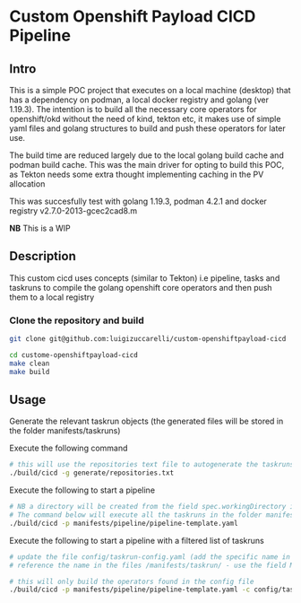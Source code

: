 # Custom Openshift Payload CICD Pipeline

## Intro

This is a simple POC project that executes on a local machine (desktop) that has a dependency on podman, a local docker registry and golang (ver 1.19.3).
The intention is to build all the necessary core operators for openshift/okd without the need of kind, tekton etc, it makes use of simple yaml files and golang structures 
to build and push these operators for later use.

The build time are reduced largely due to the local golang build cache and podman build cache. This was the main driver for opting to build this POC, as Tekton needs some extra thought implementing 
caching in the PV allocation

This was succesfully test with golang 1.19.3, podman 4.2.1 and docker registry v2.7.0-2013-gcec2cad8.m

**NB** This is a WIP 

## Description

This custom cicd uses concepts (similar to Tekton) i.e pipeline, tasks and taskruns to compile the golang openshift core operators and then push them to a local registry

### Clone the repository and build

```bash
git clone git@github.com:luigizuccarelli/custom-openshiftpayload-cicd

cd custome-openshiftpayload-cicd
make clean
make build

```

## Usage

Generate the relevant taskrun objects (the generated files will be stored in the folder manifests/taskruns)

Execute the following command


```bash
# this will use the repositories text file to autogenerate the taskruns fro the project
./build/cicd -g generate/repositories.txt

```

Execute the following to start a pipeline 

```bash
# NB a directory will be created from the field spec.workingDirectory in the PipelineTemplate (file reference in manifests/pipeline)
# The command below will execute all the taskruns in the folder manifests/taskruns (generated from the previous step)
./build/cicd -p manifests/pipeline/pipeline-template.yaml
```

Execute the following to start a pipeline with a filtered list of taskruns

```bash
# update the file config/taskrun-config.yaml (add the specific name in the spec.TaskRunList field )
# reference the name in the files /manifests/taskrun/ - use the field Metadata.Name

# this will only build the operators found in the config file
./build/cicd -p manifests/pipeline/pipeline-template.yaml -c config/taskrun-config.yaml

```
